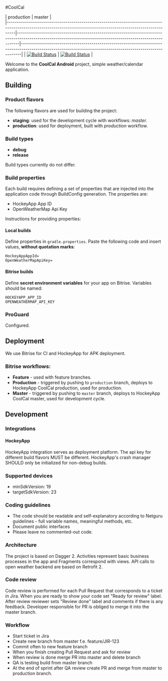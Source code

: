 #CoolCal

| production                                                                                                                                                     | master                                                                                                                                                    |                                                     
|----------------------------------------------------------------------------------------------------------------------------------------------------------------|-------------------------------------------------------------------------------------------------------------------------------------------------------------|------------------------------------------------------------------------------------------------------------------------------------------------------------|
| [![Build Status](https://www.bitrise.io/app/f8461c8e446b8de1.svg?token=Ydp21H8UswECEztLf4Zn9A&branch=production)](https://www.bitrise.io/app/f8461c8e446b8de1) | [![Build Status](https://www.bitrise.io/app/f8461c8e446b8de1.svg?token=Ydp21H8UswECEztLf4Zn9A&branch=master)](https://www.bitrise.io/app/f8461c8e446b8de1) |

Welcome to the **CoolCal Android** project, simple weather/calendar application.

## Building

### Product flavors
The following flavors are used for building the project:
- **staging**: used for the development cycle with workflows: _master_.
- **production**: used for deployment, built with _production_ workflow.

### Build types 
- **debug** 
- **release** 

Build types currently do not differ.

### Build properties
Each build requires defining a set of properties that are injected into the application code through BuildConfig generation. The properties are:

- HockeyApp App ID
- OpenWeatherMap Api Key

Instructions for providing properties:

#### Local builds
Define properties in `gradle.properties`. Paste the following code and insert values, **without quotation marks**: 
```
HockeyAppAppId=
OpenWeatherMapApiKey=
```

#### Bitrise builds
Define **secret environment variables** for your app on Bitrise. Variables should be named:
```
HOCKEYAPP_APP_ID
OPENWEATHERMAP_API_KEY
```
### ProGuard
Configured.

## Deployment
We use Bitrise for CI and HockeyApp for APK deployment.

### Bitrise workflows:
- **Feature** - used with feature branches.
- **Production** - triggered by pushing to `production` branch, deploys to HockeyApp CoolCal production, used for production.
- **Master** - triggered by pushing to `master` branch, deploys to HockeyApp CoolCal master, used for development cycle.

## Development

### Integrations
#### HockeyApp
HockeyApp integration serves as deployment platform. The api key for different
build flavors MUST be different. HockeyApp's crash manager SHOULD only be initialized for non-debug
builds.

### Supported devices
- minSdkVersion: 19
- targetSdkVersion: 23

### Coding guidelines
- The code should be readable and self-explanatory according to Netguru guidelines - full variable names, meaningful methods, etc.
- Document public interfaces
- Please leave no commented-out code.

### Architecture
The project is based on Dagger 2. Activities represent basic business processes in the app and Fragments correspond with views. API calls to open weather backend are based on Retrofit 2.

### Code review
Code review is performed for each Pull Request that corresponds to a ticket in Jira. When you are ready to show your code set "Ready for review" label. After review reviewer sets "Review done" label and comments if there is any feedback. Developer responsible for PR is obliged to merge it into the master branch.

### Workflow
- Start ticket in Jira
- Create new branch from master f.e. feature/JIR-123
- Commit often to new feature branch
- When you finish creating Pull Request and ask for review
- When review is done merge PR into master and delete branch
- QA is testing build from master branch
- At the end of sprint after QA review create PR and merge from master to production branch.
